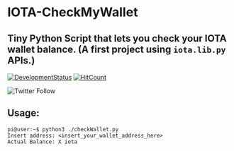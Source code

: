 # IOTA-CheckMyWallet 

## Tiny Python Script that lets you check your IOTA wallet balance. (A first project using ```iota.lib.py``` APIs.)

[![DevelopmentStatus](https://img.shields.io/badge/Development-Stopped-red.svg)](https://img.shields.io/badge/Development-Stopped-red.svg)
[![HitCount](http://hits.dwyl.io/Mrcuve0/IOTA-CheckMyWallet.svg)](http://hits.dwyl.io/Mrcuve0/IOTA-CheckMyWallet)

![Twitter Follow](https://img.shields.io/twitter/follow/Mrcuve0?label=Follow%20Me%21%20%40Mrcuve0&style=social)

## Usage:
```
pi@user:~$ python3 ./checkWallet.py 
Insert address: <insert_your_wallet_address_here>
Actual Balance: X iota
```
